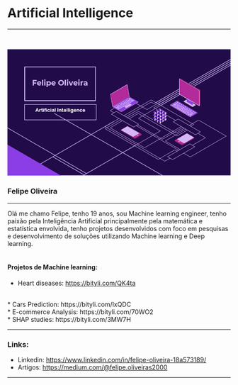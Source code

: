 # Artificial Intelligence 
<hr>
<br>

![alt text](https://github.com/Felipe-Oliveira11/Portfolio/blob/master/template.PNG)
### Felipe Oliveira 
<hr>

Olá me chamo Felipe, tenho 19 anos, sou Machine learning engineer, tenho paixão pela Inteligência Artificial principalmente pela matemática e estatística envolvida, tenho projetos desenvolvidos com foco em pesquisas e desenvolvimento de soluções utilizando Machine learning e Deep learning. 
<br>
<br>

#### Projetos de Machine learning:

* Heart diseases: https://bityli.com/QK4ta
<br>
* Cars Prediction: https://bityli.com/lxQDC
<br>
* E-commerce Analysis: https://bityli.com/70WO2
<br>
* SHAP studies: https://bityli.com/3MW7H

<hr>

### Links:

* Linkedin: https://www.linkedin.com/in/felipe-oliveira-18a573189/
* Artigos: https://medium.com/@felipe.oliveiras2000
<hr>
